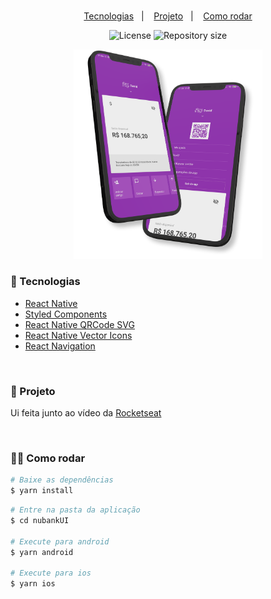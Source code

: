 <br>

<p align="center">
  <a href="#-Tecnologias">Tecnologias</a>&nbsp;&nbsp;&nbsp;|&nbsp;&nbsp;&nbsp;
  <a href="#-Projeto">Projeto</a>&nbsp;&nbsp;&nbsp;|&nbsp;&nbsp;&nbsp;
  <a href="#-Como-rodar">Como rodar</a>
</p>

<p align="center">
  <img alt="License" src="https://img.shields.io/static/v1?label=license&message=MIT&color=b449fe&labelColor=301155">
  <img alt="Repository size" src="https://img.shields.io/github/repo-size/Almeida154/nubank-ui?color=b449fe&labelColor=301155">
</p>

<p align="center">
  <img alt="NubankUI" src=".github/nubank-mockup.png" width="60%">
</p>

### 🚀 Tecnologias

- [React Native](https://github.com/facebook/react-native)
- [Styled Components](https://styled-components.com/)
- [React Native QRCode SVG](https://github.com/awesomejerry/react-native-qrcode-svg)
- [React Native Vector Icons](https://github.com/oblador/react-native-vector-icons)
- [React Navigation](https://github.com/react-navigation/react-navigation)

<br>

### 🤳 Projeto

Ui feita junto ao vídeo da [Rocketseat](https://www.youtube.com/watch?v=DDm0M_rZLJo&ab_channel=Rocketseat)

<br>

### 🧑‍💻 Como rodar

```bash
# Baixe as dependências
$ yarn install
```

```bash
# Entre na pasta da aplicação
$ cd nubankUI

# Execute para android
$ yarn android

# Execute para ios
$ yarn ios
```
